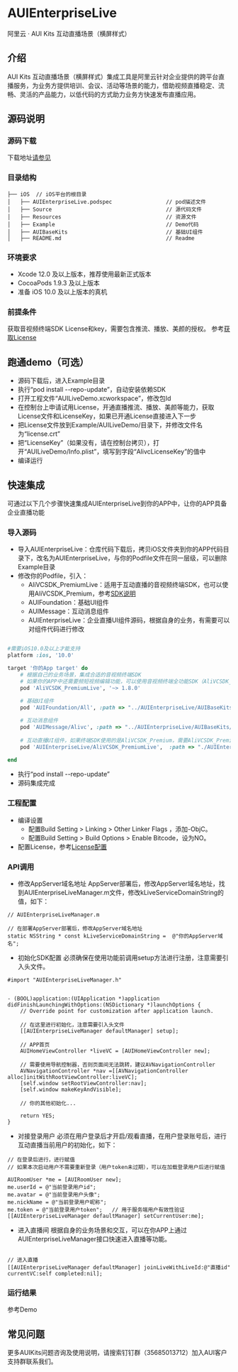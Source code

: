 # AUIEnterpriseLive
阿里云 · AUI Kits 互动直播场景（横屏样式）

## 介绍
AUI Kits 互动直播场景（横屏样式）集成工具是阿里云针对企业提供的跨平台直播服务，为业务方提供培训、会议、活动等场景的能力，借助视频直播稳定、流畅、灵活的产品能力，以低代码的方式助力业务方快速发布直播应用。

## 源码说明

### 源码下载
下载地址[请参见](https://github.com/MediaBox-AUIKits/AUIEnterpriseLive/tree/main/iOS)

### 目录结构
```
├── iOS  // iOS平台的根目录
│   ├── AUIEnterpriseLive.podspec                 // pod描述文件
│   ├── Source                                    // 源代码文件
│   ├── Resources                                 // 资源文件
│   ├── Example                                   // Demo代码
│   ├── AUIBaseKits                               // 基础UI组件   
│   ├── README.md                                 // Readme   

```

### 环境要求
- Xcode 12.0 及以上版本，推荐使用最新正式版本
- CocoaPods 1.9.3 及以上版本
- 准备 iOS 10.0 及以上版本的真机

### 前提条件
获取音视频终端SDK License和key，需要包含推流、播放、美颜的授权。
参考[获取License](https://help.aliyun.com/document_detail/438207.html)


## 跑通demo（可选）

- 源码下载后，进入Example目录
- 执行“pod install  --repo-update”，自动安装依赖SDK
- 打开工程文件“AUILiveDemo.xcworkspace”，修改包Id
- 在控制台上申请试用License，开通直播推流、播放、美颜等能力，获取License文件和LicenseKey，如果已开通License直接进入下一步
- 把License文件放到Example/AUILiveDemo/目录下，并修改文件名为“license.crt”
- 把“LicenseKey”（如果没有，请在控制台拷贝），打开“AUILiveDemo/Info.plist”，填写到字段“AlivcLicenseKey”的值中
- 编译运行


## 快速集成
可通过以下几个步骤快速集成AUIEnterpriseLive到你的APP中，让你的APP具备企业直播功能

### 导入源码
- 导入AUIEnterpriseLive：仓库代码下载后，拷贝iOS文件夹到你的APP代码目录下，改名为AUIEnterpriseLive，与你的Podfile文件在同一层级，可以删除Example目录
- 修改你的Podfile，引入：
  - AliVCSDK_PremiumLive：适用于互动直播的音视频终端SDK，也可以使用AliVCSDK_Premium，参考[SDK说明](https://help.aliyun.com/document_detail/440004.html#section-icw-ppu-dll)
  - AUIFoundation：基础UI组件
  - AUIMessage：互动消息组件
  - AUIEnterpriseLive：企业直播UI组件源码，根据自身的业务，有需要可以对组件代码进行修改
```ruby

#需要iOS10.0及以上才能支持
platform :ios, '10.0'

target '你的App target' do
    # 根据自己的业务场景，集成合适的音视频终端SDK
    # 如果你的APP中还需要频短视频编辑功能，可以使用音视频终端全功能SDK（AliVCSDK_Premium），可以把本文件中的所有AliVCSDK_PremiumLive替换为AliVCSDK_Premium
    pod 'AliVCSDK_PremiumLive', '~> 1.8.0'
    
    # 基础UI组件
    pod 'AUIFoundation/All', :path => "../AUIEnterpriseLive/AUIBaseKits/AUIFoundation/"

    # 互动消息组件
    pod 'AUIMessage/Alivc', :path => "../AUIEnterpriseLive/AUIBaseKits/AUIMessage/"
    
    # 互动直播UI组件，如果终端SDK使用的是AliVCSDK_Premium，需要AliVCSDK_PremiumLive替换为AliVCSDK_Premium
    pod 'AUIEnterpriseLive/AliVCSDK_PremiumLive',  :path => "./AUIEnterpriseLive/"

end
```
- 执行“pod install --repo-update”
- 源码集成完成

### 工程配置
- 编译设置
  - 配置Build Setting > Linking > Other Linker Flags ，添加-ObjC。
  - 配置Build Setting > Build Options > Enable Bitcode，设为NO。
- 配置License，参考[License配置](https://help.aliyun.com/document_detail/440004.html#section-51r-40z-j1w)


### API调用
- 修改AppServer域名地址
AppServer部署后，修改AppServer域名地址，找到AUIEnterpriseLiveManager.m文件，修改kLiveServiceDomainString的值，如下：
```ObjC
// AUIEnterpriseLiveManager.m

// 在部署AppServer部署后，修改AppServer域名地址
static NSString * const kLiveServiceDomainString =  @"你的AppServer域名";
```

- 初始化SDK配置
必须确保在使用功能前调用setup方法进行注册，注意需要引入头文件。
```ObjC
#import "AUIEnterpriseLiveManager.h"


- (BOOL)application:(UIApplication *)application didFinishLaunchingWithOptions:(NSDictionary *)launchOptions {
    // Override point for customization after application launch.

    // 在这里进行初始化，注意需要引入头文件
    [[AUIEnterpriseLiveManager defaultManager] setup];

    // APP首页
    AUIHomeViewController *liveVC = [AUIHomeViewController new];

    // 需要使用导航控制器，否则页面间无法跳转，建议AVNavigationController
    AVNavigationController *nav =[[AVNavigationController alloc]initWithRootViewController:liveVC];
    [self.window setRootViewController:nav];
    [self.window makeKeyAndVisible];

    // 你的其他初始化...
    
    return YES;
}
```

- 对接登录用户
必须在用户登录后才开启/观看直播，在用户登录账号后，进行互动直播当前用户的初始化，如下：
``` ObjC
// 在登录后进行，进行赋值
// 如果本次启动用户不需要重新登录（用户token未过期），可以在加载登录用户后进行赋值

AUIRoomUser *me = [AUIRoomUser new];
me.userId = @"当前登录用户id";
me.avatar = @"当前登录用户头像";
me.nickName = @"当前登录用户昵称";
me.token = @"当前登录用户token";   // 用于服务端用户有效性验证
[[AUIEnterpriseLiveManager defaultManager] setCurrentUser:me];

```

- 进入直播间
根据自身的业务场景和交互，可以在你APP上通过AUIEnterpriseLiveManager接口快速进入直播等功能。
``` ObjC

// 进入直播
[[AUIEnterpriseLiveManager defaultManager] joinLiveWithLiveId:@"直播id" currentVC:self completed:nil];

```

### 运行结果
参考Demo

## 常见问题
更多AUIKits问题咨询及使用说明，请搜索钉钉群（35685013712）加入AUI客户支持群联系我们。
